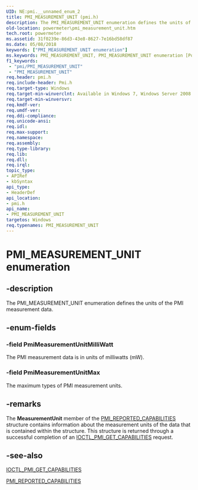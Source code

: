 ```yaml
---
UID: NE:pmi.__unnamed_enum_2
title: PMI_MEASUREMENT_UNIT (pmi.h)
description: The PMI_MEASUREMENT_UNIT enumeration defines the units of the PMI measurement data.
old-location: powermeter\pmi_measurement_unit.htm
tech.root: powermeter
ms.assetid: 31f0239e-86d3-43e8-8627-7e16bd58df87
ms.date: 05/08/2018
keywords: ["PMI_MEASUREMENT_UNIT enumeration"]
ms.keywords: PMI_MEASUREMENT_UNIT, PMI_MEASUREMENT_UNIT enumeration [Power Metering and Budgeting Devices], PmiMeasurementUnitMax, PmiMeasurementUnitMilliWatt, PowerMeterRef_7c2e4685-6992-455c-b584-9391e0ea8afa.xml, pmi/PMI_MEASUREMENT_UNIT, pmi/PmiMeasurementUnitMax, pmi/PmiMeasurementUnitMilliWatt, powermeter.pmi_measurement_unit
f1_keywords:
 - "pmi/PMI_MEASUREMENT_UNIT"
 - "PMI_MEASUREMENT_UNIT"
req.header: pmi.h
req.include-header: Pmi.h
req.target-type: Windows
req.target-min-winverclnt: Available in Windows 7, Windows Server 2008 R2, and later versions of the Windows operating systems.
req.target-min-winversvr: 
req.kmdf-ver: 
req.umdf-ver: 
req.ddi-compliance: 
req.unicode-ansi: 
req.idl: 
req.max-support: 
req.namespace: 
req.assembly: 
req.type-library: 
req.lib: 
req.dll: 
req.irql: 
topic_type:
- APIRef
- kbSyntax
api_type:
- HeaderDef
api_location:
- pmi.h
api_name:
- PMI_MEASUREMENT_UNIT
targetos: Windows
req.typenames: PMI_MEASUREMENT_UNIT
---
```


# PMI_MEASUREMENT_UNIT enumeration


## -description


The PMI_MEASUREMENT_UNIT enumeration defines the units of the PMI measurement data.


## -enum-fields




### -field PmiMeasurementUnitMilliWatt

The PMI measurement data is in units of milliwatts (mW).


### -field PmiMeasurementUnitMax

The maximum types of PMI measurement units.


## -remarks



The <b>MeasurementUnit</b> member of the <a href="https://docs.microsoft.com/windows-hardware/drivers/ddi/pmi/ns-pmi-_pmi_reported_capabilities">PMI_REPORTED_CAPABILITIES</a> structure contains information about the measurement units of the data that is contained within the structure. This structure is returned through a successful completion of an <a href="https://docs.microsoft.com/windows-hardware/drivers/ddi/pmi/ni-pmi-ioctl_pmi_get_capabilities">IOCTL_PMI_GET_CAPABILITIES</a> request.




## -see-also




<a href="https://docs.microsoft.com/windows-hardware/drivers/ddi/pmi/ni-pmi-ioctl_pmi_get_capabilities">IOCTL_PMI_GET_CAPABILITIES</a>



<a href="https://docs.microsoft.com/windows-hardware/drivers/ddi/pmi/ns-pmi-_pmi_reported_capabilities">PMI_REPORTED_CAPABILITIES</a>
 

 

